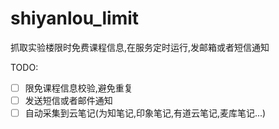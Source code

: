 # shiyanlou_limit
抓取实验楼限时免费课程信息,在服务定时运行,发邮箱或者短信通知

TODO:
 - [ ] 限免课程信息校验,避免重复
 - [ ] 发送短信或者邮件通知
 - [ ] 自动采集到云笔记(为知笔记,印象笔记,有道云笔记,麦库笔记...)
